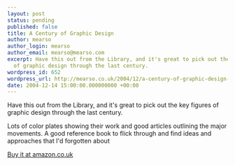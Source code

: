 ```yaml
---
layout: post
status: pending
published: false
title: A Century of Graphic Design
author: mearso
author_login: mearso
author_email: mearso@mearso.com
excerpt: Have this out from the Library, and it's great to pick out the key figures
  of graphic design through the last century.
wordpress_id: 652
wordpress_url: http://mearso.co.uk/2004/12/a-century-of-graphic-design-2/
date: 2004-12-14 15:00:00.000000000 +00:00
---
```

Have this out from the Library, and it's great to pick out the key figures of graphic design through the last century.

Lots of color plates showing their work and good articles outlining the major movements. A good reference book to flick through and find ideas and approaches that I'd forgotten about

<A HREF="http://www.amazon.co.uk/exec/obidos/ASIN/1840003480/mearso-21">Buy it at amazon.co.uk</A></p>
